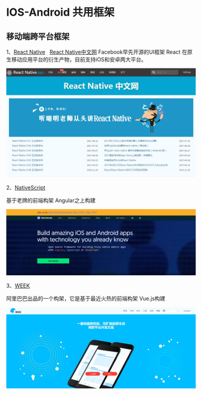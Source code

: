 # IOS-Android 共用框架
## 移动端跨平台框架
1、<a href="https://facebook.github.io/react-native/" target="_blank">React Native</a>
   
   <a href="http://reactnative.cn/" target="_blank">React Native中文网</a>
Facebook早先开源的UI框架 React 在原生移动应用平台的衍生产物，目前支持iOS和安卓两大平台。

<img src="https://github.com/Eaaon/IOS-Android-framework/blob/master/images/React%20Native.JPG" width="880px" title="1.png"  alt=""/>

2、<a href="https://www.nativescript.org/" target="_blank">NativeScript</a>

基于老牌的前端构架 Angular之上构建

<img src="https://github.com/Eaaon/IOS-Android-framework/blob/master/images/NativeScript.JPG" width="880px" title="2.png"  alt=""/>

3、<a href="https://weex.apache.org/cn/" target="_blank">WEEK</a>

阿里巴巴出品的一个构架，它是基于最近火热的前端构架 Vue.js构建

<img src="https://github.com/Eaaon/IOS-Android-framework/blob/master/images/WEEK.JPG" width="880px" title="3.png"  alt=""/>
